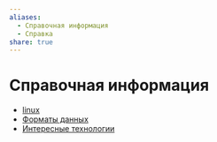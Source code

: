 ```yaml
---
aliases:
  - Справочная информация
  - Справка
share: true
---
```


# Справочная информация
- [linux](./linux.md)
- [Форматы данных](./formData.md)
- [Интересные технологии](./tech.md)
